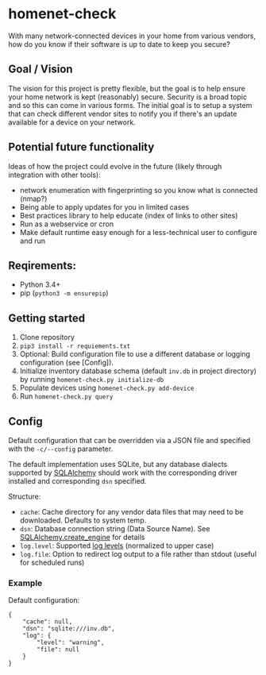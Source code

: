 # homenet-check
With many network-connected devices in your home from various vendors, how do you know if their software is up to date to keep you secure?

## Goal / Vision

The vision for this project is pretty flexible, but the goal is to help ensure your home network is kept (reasonably) secure. Security is a broad topic and so this can come in various forms. The initial goal is to setup a system that can check different vendor sites to notify you if there's an update available for a device on your network.

## Potential future functionality

Ideas of how the project could evolve in the future (likely through integration with other tools):
- network enumeration with fingerprinting so you know what is connected (nmap?)
- Being able to apply updates for you in limited cases
- Best practices library to help educate (index of links to other sites)
- Run as a webservice or cron
- Make default runtime easy enough for a less-technical user to configure and run

## Reqirements:
- Python 3.4+
- pip (`python3 -m ensurepip`)

## Getting started
1. Clone repository
1. `pip3 install -r requiements.txt`
1. Optional: Build configuration file to use a different database or logging configuration (see [Config]).
1. Initialize inventory database schema (default `inv.db` in project directory) by running `homenet-check.py initialize-db`
1. Populate devices using `homenet-check.py add-device`
1. Run `homenet-check.py query`

## Config
Default configuration that can be overridden via a JSON file and specified with the `-c/--config` parameter.
 
The default implementation uses SQLite, but any database dialects supported by [SQLAlchemy](https://docs.sqlalchemy.org/en/13/dialects/index.html)
should work with the corresponding driver installed and corresponding `dsn` specified.

Structure:
- `cache`: Cache directory for any vendor data files that may need to be downloaded. Defaults to system temp.
- `dsn`: Database connection string (Data Source Name). See [SQLAlchemy.create_engine](https://docs.sqlalchemy.org/en/13/core/engines.html#sqlalchemy.create_engine) for details
- `log.level`: Supported [log levels](https://docs.python.org/3/library/logging.html?highlight=logging#logging-levels) (normalized to upper case)
- `log.file`: Option to redirect log output to a file rather than stdout (useful for scheduled runs)

### Example
Default configuration:
```
{
    "cache": null,
    "dsn": "sqlite:///inv.db",
    "log": {
        "level": "warning",
        "file": null
    }
}
```
